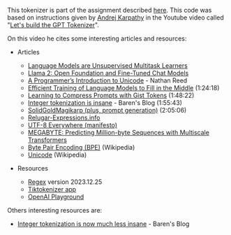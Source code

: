 This tokenizer is part of the assignment described [here](https://github.com/thiagodepaulo/nlp/blob/main/aula_1/exercicio1.md). This code was based on instructions given by [Andrej Karpathy](https://en.wikipedia.org/wiki/Andrej_Karpathy) in the Youtube video called "[Let's build the GPT Tokenizer](https://www.youtube.com/watch?v=zduSFxRajkE)".

On this video he cites some interesting articles and resources:
* Articles
  - [Language Models are Unsupervised Multitask Learners](https://cdn.openai.com/better-language-models/language_models_are_unsupervised_multitask_learners.pdf)
  - [Llama 2: Open Foundation and Fine-Tuned Chat Models](https://arxiv.org/abs/2307.09288)
  - [A Programmer’s Introduction to Unicode](https://www.reedbeta.com/blog/programmers-intro-to-unicode/) - Nathan Reed
  - [Efficient Training of Language Models to Fill in the Middle](https://arxiv.org/abs/2207.14255) (1:24:18)
  - [Learning to Compress Prompts with Gist Tokens](https://arxiv.org/abs/2304.08467) (1:48:22)
  - [Integer tokenization is insane](https://www.beren.io/2023-02-04-Integer-tokenization-is-insane/) - Baren's Blog (1:55:43)
  - [SolidGoldMagikarp (plus, prompt generation)](https://www.lesswrong.com/posts/aPeJE8bSo6rAFoLqg/solidgoldmagikarp-plus-prompt-generation) (2:05:06)
  - [Relugar-Expressions.info](https://www.regular-expressions.info/unicode.html)
  - [UTF-8 Everywhere (manifesto)](https://utf8everywhere.org/)
  - [MEGABYTE: Predicting Million-byte Sequences with Multiscale Transformers](https://arxiv.org/abs/2305.07185)
  - [Byte Pair Encoding (BPE)](https://en.wikipedia.org/wiki/Byte_pair_encoding) (Wikipedia)
  - [Unicode](https://en.wikipedia.org/wiki/Unicode) (Wikipedia)
    
* Resources
  - [Regex](https://pypi.org/project/regex/) version 2023.12.25
  - [Tiktokenizer app](https://tiktokenizer.vercel.app/)
  - [OpenAI Playground](https://platform.openai.com/playground)

Others interesting resources are:
  - [Integer tokenization is now much less insane](https://www.beren.io/2024-05-11-Integer-tokenization-is-now-much-less-insane/) - Baren's Blog
